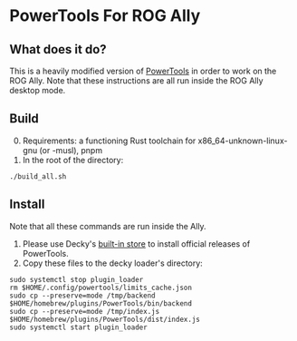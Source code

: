# PowerTools For ROG Ally

## What does it do?

This is a heavily modified version of [PowerTools](https://git.ngni.us/NG-SD-Plugins/PowerTools.git) in order to work
on the ROG Ally. Note that these instructions are all run inside the ROG Ally desktop mode.

## Build

0. Requirements: a functioning Rust toolchain for x86_64-unknown-linux-gnu (or -musl), pnpm
1. In the root of the directory:
```shell
./build_all.sh
```

## Install
Note that all these commands are run inside the Ally.

1. Please use Decky's [built-in store](https://plugins.deckbrew.xyz/) to install official releases of PowerTools.
2. Copy these files to the decky loader's directory:
```shell
sudo systemctl stop plugin_loader
rm $HOME/.config/powertools/limits_cache.json
sudo cp --preserve=mode /tmp/backend $HOME/homebrew/plugins/PowerTools/bin/backend
sudo cp --preserve=mode /tmp/index.js $HOME/homebrew/plugins/PowerTools/dist/index.js
sudo systemctl start plugin_loader
```
